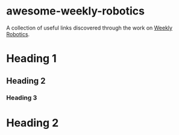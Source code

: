 # awesome-weekly-robotics

A collection of useful links discovered through the work on [Weekly Robotics](https://weeklyrobotics.com/).

# Heading 1
## Heading 2
### Heading 3

# Heading 2
